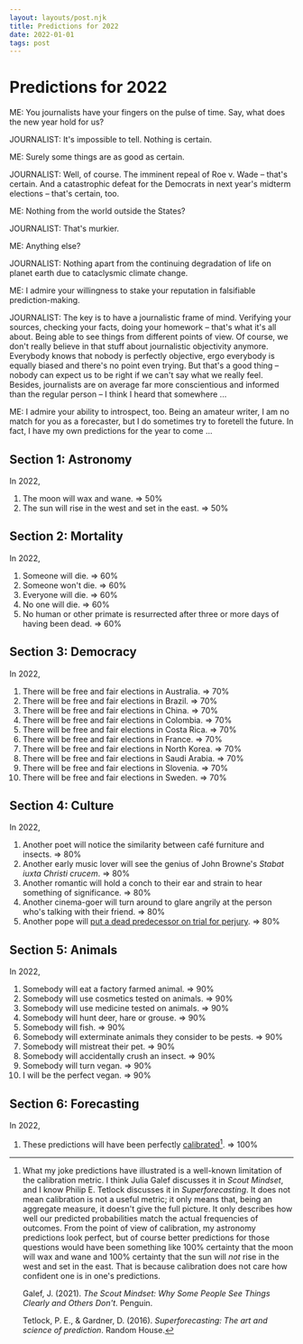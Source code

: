 ```yaml
---
layout: layouts/post.njk
title: Predictions for 2022
date: 2022-01-01
tags: post
---
```


# Predictions for 2022

ME: You journalists have your fingers on the pulse of time. Say, what does the new year hold for us?

JOURNALIST: It's impossible to tell. Nothing is certain.

ME: Surely some things are as good as certain.

JOURNALIST: Well, of course. The imminent repeal of Roe v. Wade – that's certain. And a catastrophic defeat for the Democrats in next year's midterm elections – that's certain, too.

ME: Nothing from the world outside the States?

JOURNALIST: That's murkier.

ME: Anything else?

JOURNALIST: Nothing apart from the continuing degradation of life on planet earth due to cataclysmic climate change.

ME: I admire your willingness to stake your reputation in falsifiable prediction-making.

JOURNALIST: The key is to have a journalistic frame of mind. Verifying your sources, checking your facts, doing your homework – that's what it's all about. Being able to see things from different points of view. Of course, we don't really believe in that stuff about journalistic objectivity anymore. Everybody knows that nobody is perfectly objective, ergo everybody is equally biased and there's no point even trying. But that's a good thing – nobody can expect us to be right if we can't say what we really feel. Besides, journalists are on average far more conscientious and informed than the regular person – I think I heard that somewhere ...

ME: I admire your ability to introspect, too. Being an amateur writer, I am no match for you as a forecaster, but I do sometimes try to foretell the future. In fact, I have my own predictions for the year to come ...

## Section 1: Astronomy

In 2022,

1. The moon will wax and wane. ⇒ 50%
2. The sun will rise in the west and set in the east. ⇒ 50%

## Section 2: Mortality

In 2022,

1. Someone will die. ⇒ 60%
2. Someone won't die. ⇒ 60%
3. Everyone will die. ⇒ 60%
4. No one will die. ⇒ 60%
5. No human or other primate is resurrected after three or more days of having been dead. ⇒ 60%

## Section 3: Democracy

In 2022,

1. There will be free and fair elections in Australia. ⇒ 70%
2. There will be free and fair elections in Brazil. ⇒ 70%
3. There will be free and fair elections in China. ⇒ 70%
4. There will be free and fair elections in Colombia. ⇒ 70%
5. There will be free and fair elections in Costa Rica. ⇒ 70%
6. There will be free and fair elections in France. ⇒ 70%
7. There will be free and fair elections in North Korea. ⇒ 70%
8. There will be free and fair elections in Saudi Arabia. ⇒ 70%
9. There will be free and fair elections in Slovenia. ⇒ 70%
10. There will be free and fair elections in Sweden. ⇒ 70%

## Section 4: Culture

In 2022,

1. Another poet will notice the similarity between café furniture and insects. ⇒ 80%
2. Another early music lover will see the genius of John Browne's _Stabat iuxta Christi crucem_. ⇒ 80%
3. Another romantic will hold a conch to their ear and strain to hear something of significance. ⇒ 80%
4. Another cinema-goer will turn around to glare angrily at the person who's talking with their friend. ⇒ 80%
5. Another pope will [put a dead predecessor on trial for perjury](https://en.wikipedia.org/wiki/Cadaver_Synod). ⇒ 80%

## Section 5: Animals

In 2022,

1. Somebody will eat a factory farmed animal. ⇒ 90%
2. Somebody will use cosmetics tested on animals. ⇒ 90%
3. Somebody will use medicine tested on animals. ⇒ 90%
4. Somebody will hunt deer, hare or grouse. ⇒ 90%
5. Somebody will fish. ⇒ 90%
6. Somebody will exterminate animals they consider to be pests. ⇒ 90%
7. Somebody will mistreat their pet. ⇒ 90%
8. Somebody will accidentally crush an insect. ⇒ 90%
9. Somebody will turn vegan. ⇒ 90%
10. I will be the perfect vegan. ⇒ 90%

## Section 6: Forecasting

In 2022,

1. These predictions will have been perfectly [calibrated](https://www.lesswrong.com/tag/calibration)[^1]. ⇒ 100%

[^1]:
    What my joke predictions have illustrated is a well-known limitation of the calibration metric. I think Julia Galef discusses it in _Scout Mindset_, and I know Philip E. Tetlock discusses it in _Superforecasting_. It does not mean calibration is not a useful metric; it only means that, being an aggregate measure, it doesn't give the full picture. It only describes how well our predicted probabilities match the actual frequencies of outcomes. From the point of view of calibration, my astronomy predictions look perfect, but of course better predictions for those questions would have been something like 100% certainty that the moon will wax and wane and 100% certainty that the sun will _not_ rise in the west and set in the east. That is because calibration does not care how confident one is in one's predictions.

    Galef, J. (2021). _The Scout Mindset: Why Some People See Things Clearly and Others Don't_. Penguin.

    Tetlock, P. E., & Gardner, D. (2016). _Superforecasting: The art and science of prediction_. Random House.

